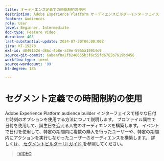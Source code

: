 ```yaml
---
title: オーディエンス定義での時間制約の使用
description: Adobe Experience Platform オーディエンスビルダーインターフェイスで様々な日付と時刻のオプションを使用する方法について説明します。
feature: Audiences
role: User
level: Beginner, Intermediate
doc-type: Feature Video
duration: 405
last-substantial-update: 2024-07-30T00:00:00Z
jira: KT-15278
exl-id: d849152d-d86c-4b8e-a39e-5965a19914c9
source-git-commit: 6abeaf0a2fb246655b3f6c55fd6785b7619bd456
workflow-type: tm+mt
source-wordcount: '99'
ht-degree: 18%

---
```


# セグメント定義での時間制約の使用

Adobe Experience Platform audience builder インターフェイスで様々な日付と時刻のオプションを使用する方法について説明します。 プロファイル属性で日付を使用して、誕生日を迎える人物のオーディエンスを構築します。 イベントで日付を使用して、特定の期間内に複数の購入を行ったユーザーや、特定の期間内にアクションを実行しなかったユーザーのオーディエンスを構築します。 詳しくは、[ セグメントビルダー UI ガイド ](https://experienceleague.adobe.com/ja/docs/experience-platform/segmentation/ui/segment-builder) を参照してください。

>[!VIDEO](https://video.tv.adobe.com/v/3432259/?learn=on&enablevpops)
